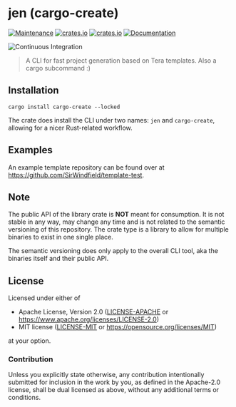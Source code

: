 # jen (cargo-create)

[![Maintenance](https://img.shields.io/badge/maintenance-actively%20maintained-brightgreen.svg)](https://github.com/SirWindfield/carg-create)
[![crates.io](https://img.shields.io/crates/v/cargo-create.svg)](https://crates.io/crates/cargo-create)
[![crates.io](https://img.shields.io/crates/d/cargo-create)](https://crates.io/crates/cargo-create)
[![Documentation](https://docs.rs/cargo-create/badge.svg)](https://docs.rs/cargo-create)

![Continuous Integration](https://github.com/SirWindfield/cargo-create/workflows/Continuous%20Integration/badge.svg)

> A CLI for fast project generation based on Tera templates. Also a cargo subcommand :)

## Installation

```text
cargo install cargo-create --locked
```

The crate does install the CLI under two names: `jen` and `cargo-create`, allowing for a nicer Rust-related workflow.

## Examples

An example template repository can be found over at https://github.com/SirWindfield/template-test.

## Note

The public API of the library crate is __NOT__ meant for consumption. It is not stable in any way, may change any time and is not
related to the semantic versioning of this repository. The crate type is a library to allow for multiple binaries to exist in one
single place.

The semantic versioning does only apply to the overall CLI tool, aka the binaries itself and their public API.

## License

Licensed under either of

- Apache License, Version 2.0 ([LICENSE-APACHE](LICENSE-APACHE) or
  https://www.apache.org/licenses/LICENSE-2.0)
- MIT license ([LICENSE-MIT](LICENSE-MIT) or https://opensource.org/licenses/MIT)

at your option.

### Contribution

Unless you explicitly state otherwise, any contribution intentionally submitted
for inclusion in the work by you, as defined in the Apache-2.0 license, shall be
dual licensed as above, without any additional terms or conditions.
